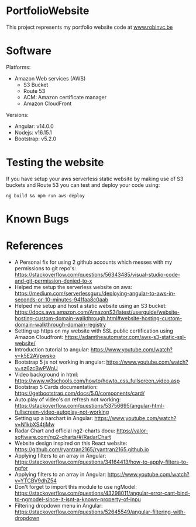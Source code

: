 # PortfolioWebsite
This project represents my portfolio website code at www.robinvc.be

# Software

Platforms:
* Amazon Web services (AWS)
    * S3 Bucket
    * Route 53
    * ACM: Amazon certificate manager
    * Amazon CloudFront

Versions:
* Angular: v14.0.0
* Nodejs: v16.15.1
* Bootstrap: v5.2.0

# Testing the website

If you have setup your aws serverless static website by making use of S3 buckets and Route 53 you can test and deploy your code using:
```
ng build && npm run aws-deploy
```

# Known Bugs

# References

* A Personal fix for using 2 github accounts which messes with my permissions to git repo's: https://stackoverflow.com/questions/56343485/visual-studio-code-and-git-permission-denied-to-x
* Helped me setup the serverless website on aws: https://medium.com/serverlessguru/deploying-angular-to-aws-in-seconds-or-10-minutes-941faa8c0aab
* Helped me setup and host a static website using an S3 bucket: https://docs.aws.amazon.com/AmazonS3/latest/userguide/website-hosting-custom-domain-walkthrough.html#website-hosting-custom-domain-walkthrough-domain-registry
* Setting up https on my website with SSL public certification using Amazon Cloudfront: https://adamtheautomator.com/aws-s3-static-ssl-website/
* Introduction tutorial to angular: https://www.youtube.com/watch?v=k5E2AVpwsko
* Bootstrap 5 js not working in angular: https://www.youtube.com/watch?v=sz6zcBwPWnU
* Video background in html: https://www.w3schools.com/howto/howto_css_fullscreen_video.asp
* Bootstrap 5 Cards documentation: https://getbootstrap.com/docs/5.0/components/card/
* Auto play of video's on refresh not working: https://stackoverflow.com/questions/53756695/angular-html-fullscreen-video-autoplay-not-working
* Setting up a barchart in Angular: https://www.youtube.com/watch?v=N1kbXS4tjMw
* Radar Chart and official ng2-charts docu: https://valor-software.com/ng2-charts/#/RadarChart
* Website design inspired on this React website: https://github.com/ryantran2165/ryantran2165.github.io
* Applying filters to an array in Angular: https://stackoverflow.com/questions/34164413/how-to-apply-filters-to-ngfor
* Applying filters to an array in Angular: https://www.youtube.com/watch?v=YTCBV9dhZ54
* Don't forget to import this module to use ngModel: https://stackoverflow.com/questions/43298011/angular-error-cant-bind-to-ngmodel-since-it-isnt-a-known-property-of-inpu
* Filtering dropdown menu in Angular: https://stackoverflow.com/questions/52645549/angular-filtering-with-dropdown